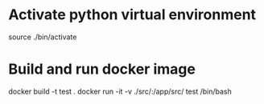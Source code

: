# Activate python virtual environment
source ./bin/activate

# Build and run docker image
docker build -t test .
docker run -it -v ./src/:/app/src/ test /bin/bash